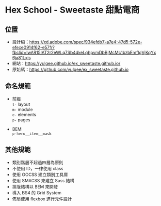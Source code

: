 # Hex School - Sweetaste 甜點電商 

## 位置
  * 設計稿：https://xd.adobe.com/spec/934efdb7-a7e4-47d5-572e-efece0914f62-e57f/?fbclid=IwAR15lAT2r2eWLq7Sb4dkeLqhpvmDbBjMcMc1bzbEmflgVjKqYx6ja81Lxis
  * 網站：https://yulgee.github.io/ex_sweetaste.github.io/
  * 原始碼：https://github.com/yulgee/ex_sweetaste.github.io

## 命名規範
  * 前綴  
    `l-` layout  
    `m-` module  
    `e-` elements  
    `p-` pages    
      
  * BEM   
    `p-hero__item__mask`
    
## 其他規範
  * 類別階層不超過四層為原則
  * 不使用 ID，一律使用 class
  * 使用 OOCSS 建立類別工具庫
  * 使用 SMACSS 來建立 Sass 結構
  * 排版結構以 BEM 來開發
  * 導入 BS4 的 Grid System
  * 佈局使用 flexbox 進行元件設計
